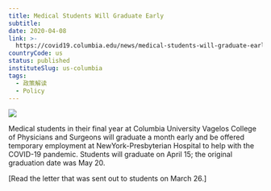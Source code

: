 ```yaml
---
title: Medical Students Will Graduate Early
subtitle:
date: 2020-04-08
link: >-
  https://covid19.columbia.edu/news/medical-students-will-graduate-early
countryCode: us
status: published
instituteSlug: us-columbia
tags:
  - 政策解读
  - Policy
---
```

![](https://covid19.columbia.edu/themes/custom/columbia/favicon-crown.png)

Medical students in their final year at Columbia University Vagelos College of Physicians and Surgeons will graduate a month early and be offered temporary employment at NewYork-Presbyterian Hospital to help with the COVID-19 pandemic. Students will graduate on April 15; the original graduation date was May 20.

[Read the letter that was sent out to students on March 26.]
